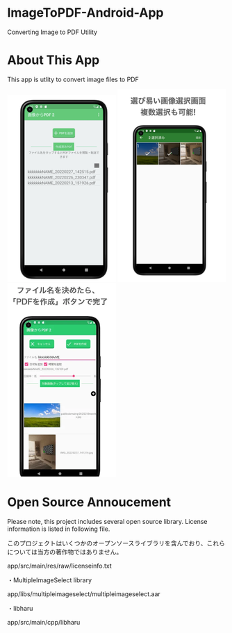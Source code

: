 # ImageToPDF-Android-App
Converting Image to PDF Utility


# About This App
This app is utlity to convert image files to PDF

<img src="/screen-shot/overview.webp" width="250">
<img src="/screen-shot/selctimage.webp" width="250">
<img src="/screen-shot/finish.webp" width="250">


# Open Source Annoucement
Please note, this project includes several open source library.
License information is listed in following file.

このプロジェクトはいくつかのオープンソースライブラリを含んでおり、これらについては当方の著作物ではありません。

app/src/main/res/raw/licenseinfo.txt 

・MultipleImageSelect library

  app/libs/multipleimageselect/multipleimageselect.aar

・libharu
  
  app/src/main/cpp/libharu
  


